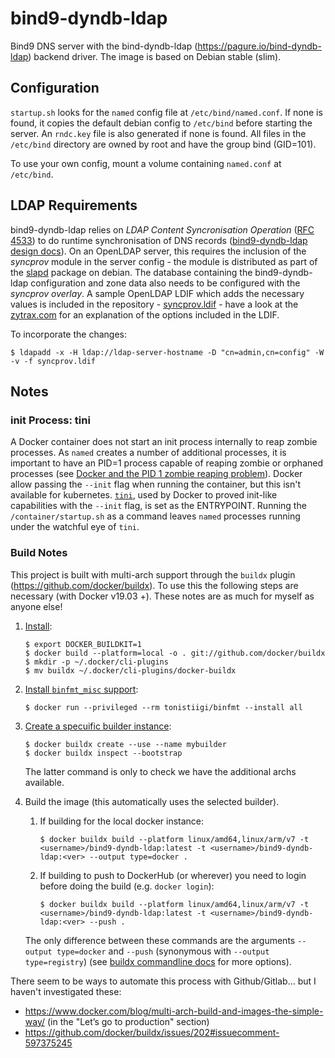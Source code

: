 # bind9-dyndb-ldap

Bind9 DNS server with the bind-dyndb-ldap (https://pagure.io/bind-dyndb-ldap) backend driver. The image is based on Debian stable (slim).

## Configuration
`startup.sh` looks for the `named` config file at `/etc/bind/named.conf`. If none is found, it copies the default debian config to `/etc/bind` before starting the server. An `rndc.key` file is also generated if none is found. All files in the `/etc/bind` directory are owned by root and have the group bind (GID=101).

To use your own config, mount a volume containing `named.conf` at `/etc/bind`.

## LDAP Requirements
bind9-dyndb-ldap relies on *LDAP Content Syncronisation Operation* ([RFC 4533](https://tools.ietf.org/html/rfc4533)) to do runtime synchronisation of DNS records ([bind9-dyndb-ldap design docs](https://docs.pagure.org/bind-dyndb-ldap/BIND9/Design/LdapSynchronizationOverview.html)). On an OpenLDAP server, this requires the inclusion of the *syncprov* module in the server config - the module is distributed as part of the [slapd](https://packages.debian.org/stable/slapd) package on debian. The database containing the bind9-dyndb-ldap configuration and zone data also needs to be configured with the *syncprov overlay*. A sample OpenLDAP LDIF which adds the necessary values is included in the repository - [syncprov.ldif](syncprov.ldif) - have a look at the [zytrax.com](https://www.zytrax.com/books/ldap/ch6/syncprov.html) for an explanation of the options included in the LDIF.

To incorporate the changes:
```
$ ldapadd -x -H ldap://ldap-server-hostname -D "cn=admin,cn=config" -W -v -f syncprov.ldif
```
## Notes

### init Process:  tini
A Docker container does not start an init process internally to reap zombie processes. As `named` creates a number of additional processes, it is important to have an PID=1 process capable of reaping zombie or  orphaned processes (see [Docker and the PID 1 zombie reaping problem](https://blog.phusion.nl/2015/01/20/docker-and-the-pid-1-zombie-reaping-problem/)). Docker allow passing the `--init` flag when running the container, but this isn't available for kubernetes. [`tini`](https://github.com/krallin/tini), used by Docker to proved init-like capabilities with the `--init` flag, is set as the ENTRYPOINT. Running the `/container/startup.sh` as a command leaves `named` processes running under the watchful eye of `tini`.

### Build Notes
This project is built with multi-arch support through the `buildx` plugin (https://github.com/docker/buildx). To use this the following steps are necessary (with Docker v19.03 +). These notes are as much for myself as anyone else!

1) [Install](https://github.com/docker/buildx#with-buildx-or-docker-1903 "buildx install notes"): 
    ```
    $ export DOCKER_BUILDKIT=1
    $ docker build --platform=local -o . git://github.com/docker/buildx
    $ mkdir -p ~/.docker/cli-plugins
    $ mv buildx ~/.docker/cli-plugins/docker-buildx
    ```
2) [Install `binfmt_misc` support](https://github.com/docker/buildx#building-multi-platform-images "buildx - building multi-platform images"):
    ```
    $ docker run --privileged --rm tonistiigi/binfmt --install all
    ```
3) [Create a specuific builder instance](https://docs.docker.com/docker-for-mac/multi-arch/#build-and-run-multi-architecture-images "docker - building multi-platform images"):
    ```
    $ docker buildx create --use --name mybuilder
    $ docker buildx inspect --bootstrap
    ```
    The latter command is only to check we have the additional archs available.

4) Build the image (this automatically uses the selected builder).
   1) If building for the local docker instance:
        ```
        $ docker buildx build --platform linux/amd64,linux/arm/v7 -t <username>/bind9-dyndb-ldap:latest -t <username>/bind9-dyndb-ldap:<ver> --output type=docker .
        ```
   2) If building to push to DockerHub (or wherever) you need to login before doing the build (e.g. `docker login`):
        ```
        $ docker buildx build --platform linux/amd64,linux/arm/v7 -t <username>/bind9-dyndb-ldap:latest -t <username>/bind9-dyndb-ldap:<ver> --push .
        ```
    The only difference between these commands are the arguments `--output type=docker` and `--push` (synonymous with `--output type=registry`) (see [buildx commandline docs](https://docs.docker.com/engine/reference/commandline/buildx_build/) for more options).


There seem to be ways to automate this process with Github/Gitlab... but I haven't investigated these:
- https://www.docker.com/blog/multi-arch-build-and-images-the-simple-way/ (in the "Let’s go to production" section)
- https://github.com/docker/buildx/issues/202#issuecomment-597375245

